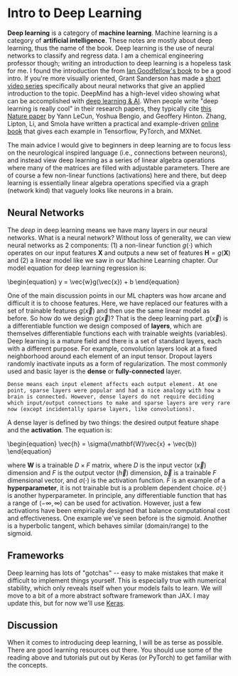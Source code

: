 # Intro to Deep Learning


**Deep learning** is a category of **machine learning**. Machine learning is a category of **artificial intelligence**. These notes are mostly about deep learning, thus the name of the book. Deep learning is the use of neural networks to classify and regress data. I am a chemical engineering professor though; writing an introduction to deep learning is a hopeless task for me. I found the introduction the from [Ian Goodfellow's book](https://www.deeplearningbook.org/contents/intro.html) to be a good intro. If you're more visually oriented, Grant Sanderson has made a [short video series](https://www.youtube.com/watch?v=aircAruvnKk) specifically about neural networks that give an applied introduction to the topic. DeepMind has a high-level video showing what can be accomplished with [deep learning & AI](https://www.youtube.com/watch?v=7R52wiUgxZI). When people write "deep learning is really cool" in their research papers, they typically cite [this Nature paper](https://www.nature.com/articles/nature14539) by Yann LeCun, Yoshua Bengio, and Geoffery Hinton. Zhang, Lipton, Li, and Smola have written a practical and example-driven [online book](http://d2l.ai/index.html) that gives each example in Tensorflow, PyTorch, and MXNet.

The main advice I would give to beginners in deep learning are to focus less on the neurological inspired language (i.e., connections between neurons), and instead view deep learning as a series of linear algebra operations where many of the matrices are filled with adjustable parameters. There are of course a few non-linear functions (activations) here and there, but deep learning is essentially linear algebra operations specified via a graph (network kind) that vaguely looks like neurons in a brain.


## Neural Networks

The *deep* in deep learning means we have many layers in our neural networks. What is a neural network? Without loss of generality, we can view neural networks as 2 components: (1) a non-linear function $g(\cdot)$ which operates on our input features $\mathbf{X}$ and outputs a new set of features $\mathbf{H} = g(\mathbf{X})$ and (2) a linear model like we saw in our Machine Learning chapter. Our model equation for deep learning regression is:

\begin{equation}
    y = \vec{w}g(\vec{x}) + b
\end{equation}

One of the main discussion points in our ML chapters was how arcane and difficult it is to choose features. Here, we have replaced our features with a set of trainable features $g(\vec{x})$ and then use the same linear model as before. So how do we design $g(\vec{x})$? That is the deep learning part. $g(\vec{x})$ is a differentiable function we design composed of **layers**, which are themselves differentiable functions each with trainable weights (variables). Deep learning is a mature field and there is a set of standard layers, each with a different purpose. For example, convolution layers look at a fixed neighborhood around each element of an input tensor. Dropout layers randomly inactivate inputs as a form of regularization. The most commonly used and basic layer is the **dense** or **fully-connected** layer.

```{margin}
Dense means each input element affects each output element. At one point, sparse layers were popular and had a nice analogy with how a brain is connected. However, dense layers do not require deciding which input/output connections to make and sparse layers are very rare now (except incidentally sparse layers, like convolutions).
```

A dense layer is defined by two things: the desired output feature shape and the **activation**. The equation is:

\begin{equation}
     \vec{h} = \sigma(\mathbf{W}\vec{x} + \vec{b})
\end{equation}

where $\mathbf{W}$ is a trainable $D \times F$ matrix, where $D$ is the input vector ($\vec{x}$) dimension and $F$ is the output vector ($\vec{h}$) dimension, $\vec{b}$ is a trainable $F$ dimensional vector, and $\sigma(\cdot)$ is the activation function. $F$ is an example of a **hyperparameter**, it is not trainable but is a problem dependent choice. $\sigma(\cdot)$ is another hyperparameter. In principle, any differentiable function that has a range of $(-\infty, \infty)$ can be used for activation. However, just a few activations have been empirically designed that balance computational cost and effectiveness. One example we've seen before is the sigmoid. Another is a hyperbolic tangent, which behaves similar (domain/range) to the sigmoid.


## Frameworks


Deep learning has lots of "gotchas" -- easy to make mistakes that make it difficult to implement things yourself. This is especially true with numerical stability, which only reveals itself when your models fails to learn. We will move to a bit of a more abstract software framework than JAX. I may update this, but for now we'll use [Keras](https://keras.io/).

## Discussion

When it comes to introducing deep learning, I will be as terse as possible. There are good learning resources out there. You should use some of the reading above and tutorials put out by Keras (or PyTorch) to get familiar with the concepts.

